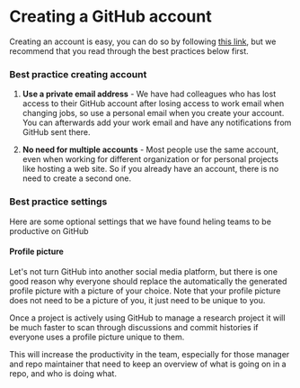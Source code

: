 # Creating a GitHub account

Creating an account is easy, you can do so by following [this link](https://github.com/join), but we recommend that you read through the best practices below first.

### Best practice creating account

1. **Use a private email address** - We have had colleagues who has lost access to their GitHub account after losing access to work email when changing jobs, so use a personal email when you create your account. You can afterwards add your work email and have any notifications from GitHub sent there.

2. **No need for multiple accounts** - Most people use the same account, even when working for different organization or for personal projects like hosting a web site. So if you already have an account, there is no need to create a second one.

### Best practice settings

Here are some optional settings that we have found heling teams to be productive on GitHub

#### Profile picture
Let's not turn GitHub into another social media platform, but there is one good reason why everyone should replace the automatically the generated profile picture with a picture of your choice. Note that your profile picture does not need to be a picture of you, it just need to be unique to you.

Once a project is actively using GitHub to manage a research project it will be much faster to scan through discussions and commit histories if everyone uses a profile picture unique to them.

This will increase the productivity in the team, especially for those manager and repo maintainer that need to keep an overview of what is going on in a repo, and who is doing what.
